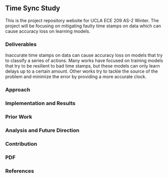 ## Time Sync Study

This is the project repository website for UCLA ECE 209 AS-2 Winter. The project will be focusing on mitigating faulty time stamps on data which can cause accuracy loss on learning models.

### Deliverables

Inaccurate time stamps on data can cause accuracy loss on models that try to classify a series of actions. Many works have focused on training models that try to be resilient to bad time stamps, but these models can only learn delays up to a certain amount. Other works try to tackle the source of the problem and minimize the error by providing a more accurate clock.

### Approach

### Implementation and Results

### Prior Work

### Analysis and Future Direction

### Contribution

### PDF

### References

